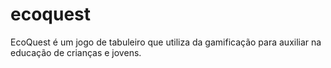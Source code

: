 # ecoquest
EcoQuest é um jogo de tabuleiro que utiliza da gamificação para auxiliar na educação de crianças e jovens.
